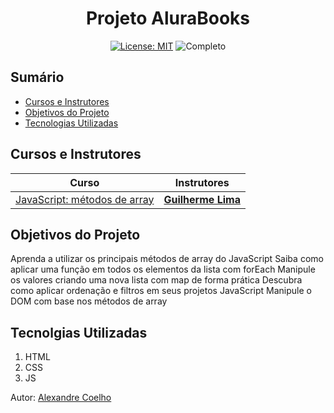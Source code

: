 <h1 align="center"> Projeto AluraBooks </h1>

<p align="center">  </p>

<div align="center">

  <a href="https://github.com/coelhoalexandre/projeto-js-alurabooks/blob/main/LICENSE" target="_blank"><img src="https://img.shields.io/badge/License-MIT-yellow.svg" alt="License: MIT"></a> <img src="https://img.shields.io/badge/Completo-lightgreen.svg" alt="Completo">

</div>

## Sumário

- [Cursos e Instrutores](#cursos-e-instrutores)
- [Objetivos do Projeto](#objetivos-do-projeto)
- [Tecnologias Utilizadas](#tecnolgias-utilizadas)

## Cursos e Instrutores

|Curso|Instrutores|
|---|---|
|[JavaScript: métodos de array](https://cursos.alura.com.br/course/javascript-metodos-array)|**[Guilherme Lima](https://github.com/guilhermeonrails)**|

## Objetivos do Projeto
Aprenda a utilizar os principais métodos de array do JavaScript
Saiba como aplicar uma função em todos os elementos da lista com forEach
Manipule os valores criando uma nova lista com map de forma prática
Descubra como aplicar ordenação e filtros em seus projetos JavaScript
Manipule o DOM com base nos métodos de array

## Tecnolgias Utilizadas

1. HTML
2. CSS
3. JS

Autor: [Alexandre Coelho](https://github.com/coelhoalexandre)
